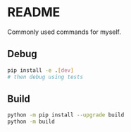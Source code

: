 # README

Commonly used commands for myself.

## Debug

```bash
pip install -e .[dev]
# then debug using tests
```

## Build

```sh
python -m pip install --upgrade build
python -m build
```
